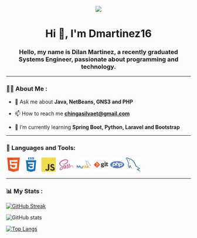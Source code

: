 <div id="header" align="center">
    <img src="https://media.giphy.com/media/Dh5q0sShxgp13DwrvG/giphy.gif" width="70%" />
    <h1 align="center">Hi 👋, I'm Dmartinez16</h1>
    <h3 align="center">Hello, my name is Dilan Martinez, a recently graduated Systems Engineer, passionate about programming and technology.</h3>
</div>

---
### 👨‍💻 About Me :

- 💬 Ask me about **Java, NetBeans, GNS3 and PHP**

- 📫 How to reach me **chingasilvaet@gmail.com**

- 🌱 I’m currently learning **Spring Boot, Python, Laravel and Bootstrap**

---
<div align="left">
    <h3>🔨 Languages and Tools:</h3>
    <div>
        <img src="https://github.com/devicons/devicon/blob/master/icons/html5/html5-original.svg" title="HTML5" alt="HTML" width="40" height="40"/>&nbsp;
        <img src="https://github.com/devicons/devicon/blob/master/icons/css3/css3-plain-wordmark.svg"  title="CSS3" alt="CSS" width="40" height="40"/>&nbsp;
        <img src="https://github.com/devicons/devicon/blob/master/icons/javascript/javascript-original.svg" title="JavaScript" alt="JavaScript" width="40" height="40"/>&nbsp;
        <img src="https://github.com/devicons/devicon/blob/master/icons/sass/sass-original.svg" title="Sass" alt="Sass" width="40" height="40"/>&nbsp;
        <img src="https://github.com/devicons/devicon/blob/master/icons/mysql/mysql-original-wordmark.svg" title="MySQL"  alt="MySQL" width="40" height="40"/>&nbsp;
        <img src="https://github.com/devicons/devicon/blob/master/icons/git/git-original-wordmark.svg" title="Git" **alt="Git" width="40" height="40"/>
        <img src="https://github.com/devicons/devicon/blob/master/icons/php/php-plain.svg" title="Git" **alt="Git" width="40" height="40"/>
        <img src="https://github.com/devicons/devicon/blob/master/icons/mysql/mysql-plain.svg" title="Git" **alt="Git" width="40" height="40"/>
      </div>
</div>

---

### 📊 My Stats :

[![GitHub Streak](http://github-readme-streak-stats.herokuapp.com?user=Dmartinez16&theme=gotham&hide_border=true&date_format=%5BY%20%5DM%20j)](https://git.io/streak-stats)

![GitHub stats](https://github-readme-stats.vercel.app/api?username=Dmartinez16&show_icons=true&theme=radical)

[![Top Langs](https://github-readme-stats.vercel.app/api/top-langs/?username=Dmartinez16&theme=tokyonight)](https://github.com/anuraghazra/github-readme-stats)

